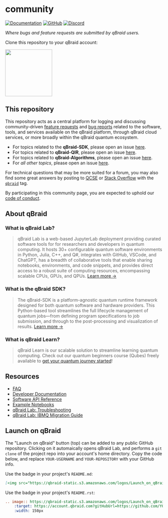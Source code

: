 # community

[![Documentation](https://img.shields.io/badge/Documentation-DF0982)](https://docs.qbraid.com/)
[![GitHub](https://img.shields.io/badge/issue_tracking-github-blue?logo=github)](https://github.com/qBraid/community/issues)
[![Discord](https://img.shields.io/badge/Discord-%235865F2.svg?logo=discord&logoColor=white)](https://discord.gg/TPBU2sa8Et)

*Where bugs and feature requests are submitted by qBraid users.*

Clone this repository to your qBraid account:

[<img src="https://qbraid-static.s3.amazonaws.com/logos/Launch_on_qBraid_white.png" width="150">](https://account.qbraid.com?gitHubUrl=https://github.com/qBraid/community.git)

## This repository

This repository acts as a central platform for logging and discussing community-driven [feature requests](https://github.com/qBraid/community/issues/new?assignees=&labels=type%3A+feature+request&projects=&template=feature_request.yml) and [bug reports](https://github.com/qBraid/community/issues/new?assignees=&labels=type%3A+bug&projects=&template=bug_report.yml) related to the software, tools, and services available on the qBraid platform, through qBraid cloud services, or more broadly within the qBraid quantum ecosystem.

- For topics related to the **qBraid-SDK**, please open an issue [here](https://github.com/qBraid/qBraid/issues).
- For topics related to **qBraid-QIR**, please open an issue [here](https://github.com/qBraid/qbraid-qir).
- For topics related to **qBraid-Algorithms**, please open an issue [here](https://github.com/qBraid/qbraid-algorithms/issues).
- For *all other topics*, please open an issue [here](https://github.com/qBraid/community/issues).

For technical questions that may be more suited for a forum, you may also find some great answers by posting to [QCSE](https://quantumcomputing.stackexchange.com/) or [Stack Overflow](https://stackoverflow.com/) with the [`qbraid`](https://stackoverflow.com/questions/tagged/qbraid) tag.

By participating in this community page, you are expected to uphold our [code of conduct](CODE_OF_CONDUCT.md).

## About qBraid

### What is qBraid Lab?

> qBraid Lab is a web-based JupyterLab deployment providing curated software tools for for researchers and developers in quantum computing. It hosts 30+ configurable quantum software environments in Python, Julia, C++, and Q#, integrates with GitHub, VSCode, and ChatGPT, has a breadth of collaborative tools that enable sharing notebooks, environments, and code snippets, and provides direct access to a robust suite of computing resources, encompassing scalable CPUs, GPUs, and QPUs. [Learn more &rarr;](https://docs.qbraid.com/lab)

### What is the qBraid SDK?

> The qBraid-SDK is a platform-agnostic quantum runtime framework designed for both quantum software and hardware providers. This Python-based tool streamlines the full lifecycle management of quantum jobs—from defining program specifications to job submission, and through to the post-processing and visualization of results. [Learn more &rarr;](https://docs.qbraid.com/sdk)

### What is qBraid Learn?

> qBraid Learn is our scalable solution to streamline learning quantum computing. Check out our quantum beginners course (Qubes) freely available to [get your quantum journey started](https://qbook.qbraid.com/learn)!

## Resources

- [FAQ](FAQ.md)
- [Developer Documentation](https://docs.qbraid.com/)
- [Software API Reference](https://sdk.qbraid.com/)
- [Example Notebooks](https://github.com/qBraid/qbraid-lab-demo)
- [qBraid Lab: Troubleshooting](https://docs.qbraid.com/lab/user-guide/troubleshooting)
- [qBraid Lab: IBMQ Migration Guide](https://docs.qbraid.com/lab/user-guide/ibm-migration)

## Launch on qBraid

The "Launch on qBraid" button (top) can be added to any public GitHub repository. Clicking on it automaically opens qBraid Lab,
and performs a `git clone` of the project repo into your account's home directory. Copy the code below, and replace `YOUR-USERNAME` and `YOUR-REPOSITORY` with your GitHub info.

Use the badge in your project's `README.md`:

```markdown
[<img src="https://qbraid-static.s3.amazonaws.com/logos/Launch_on_qBraid_white.png" width="150">](https://account.qbraid.com?gitHubUrl=https://github.com/YOUR-USERNAME/YOUR-REPOSITORY.git)
```

Use the badge in your project's `README.rst`:

```rst
.. image:: https://qbraid-static.s3.amazonaws.com/logos/Launch_on_qBraid_white.png
    :target: https://account.qbraid.com?gitHubUrl=https://github.com/YOUR-USERNAME/YOUR-REPOSITORY.git
    :width: 150px
```
